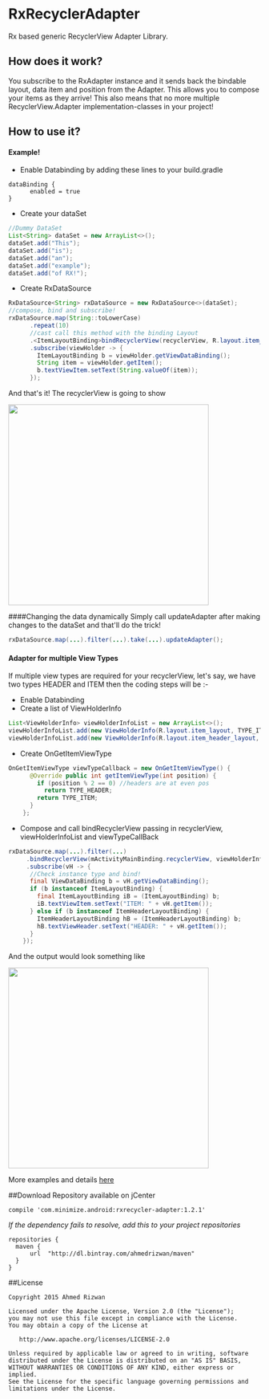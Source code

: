 # RxRecyclerAdapter
Rx based generic RecyclerView Adapter Library. 

## How does it work?
You subscribe to the RxAdapter instance and it sends back the bindable layout, data item and position from the Adapter. This allows you to compose your items as they arrive! This also means that no more multiple RecyclerView.Adapter implementation-classes in your project!

## How to use it? 
#### Example!
- Enable Databinding by adding these lines to your build.gradle
```Gradle
dataBinding {
      enabled = true
}
```
- Create your dataSet
```java
//Dummy DataSet
List<String> dataSet = new ArrayList<>();
dataSet.add("This");
dataSet.add("is");
dataSet.add("an");
dataSet.add("example");
dataSet.add("of RX!");
```
- Create RxDataSource 
```java
RxDataSource<String> rxDataSource = new RxDataSource<>(dataSet);
//compose, bind and subscribe!
rxDataSource.map(String::toLowerCase)
      .repeat(10)
      //cast call this method with the binding Layout
      .<ItemLayoutBinding>bindRecyclerView(recyclerView, R.layout.item_layout) 
      .subscribe(viewHolder -> {
        ItemLayoutBinding b = viewHolder.getViewDataBinding();
        String item = viewHolder.getItem();
        b.textViewItem.setText(String.valueOf(item));
      });
```
And that's it! The recyclerView is going to show

<img src="https://raw.githubusercontent.com/ahmedrizwan/RxRecyclerAdapter/master/sample/src/main/res/drawable/rx_adapter.png" width=400px  />

####Changing the data dynamically
Simply call updateAdapter after making changes to the dataSet and that'll do the trick!

```java
rxDataSource.map(...).filter(...).take(...).updateAdapter();
```

#### Adapter for multiple View Types
If multiple view types are required for your recyclerView, let's say, we have two types HEADER and ITEM then the coding steps will be :-
- Enable Databinding
- Create a list of ViewHolderInfo
```java 
List<ViewHolderInfo> viewHolderInfoList = new ArrayList<>();
viewHolderInfoList.add(new ViewHolderInfo(R.layout.item_layout, TYPE_ITEM)); //TYPE_ITEM = 1
viewHolderInfoList.add(new ViewHolderInfo(R.layout.item_header_layout, TYPE_HEADER)); //TYPE_HEADER = 0
```
- Create OnGetItemViewType 
```java
OnGetItemViewType viewTypeCallback = new OnGetItemViewType() {
      @Override public int getItemViewType(int position) {
        if (position % 2 == 0) //headers are at even pos
          return TYPE_HEADER;
        return TYPE_ITEM;
      }
    };
```
- Compose and call bindRecyclerView passing in recyclerView, viewHolderInfoList and viewTypeCallBack
```java
rxDataSource.map(...).filter(...)
     .bindRecyclerView(mActivityMainBinding.recyclerView, viewHolderInfoList,viewTypeCallback)
     .subscribe(vH -> {
      //Check instance type and bind!
      final ViewDataBinding b = vH.getViewDataBinding();
      if (b instanceof ItemLayoutBinding) {
        final ItemLayoutBinding iB = (ItemLayoutBinding) b;
        iB.textViewItem.setText("ITEM: " + vH.getItem());
      } else if (b instanceof ItemHeaderLayoutBinding) {
        ItemHeaderLayoutBinding hB = (ItemHeaderLayoutBinding) b;
        hB.textViewHeader.setText("HEADER: " + vH.getItem());
      }
    });
```
And the output would look something like

<img src="https://raw.githubusercontent.com/ahmedrizwan/RxRecyclerAdapter/master/sample/src/main/res/drawable/rx_adapter_types.png" width=400px  />

More examples and details [here](https://medium.com/@ahmedrizwan/simplifying-recyclerview-adapters-with-rx-databinding-f02ebed0b386#.6vy6aq3k8) 

##Download 
Repository available on jCenter

```Gradle
compile 'com.minimize.android:rxrecycler-adapter:1.2.1'
```
*If the dependency fails to resolve, add this to your project repositories*
```Gradle
repositories {
  maven {
      url  "http://dl.bintray.com/ahmedrizwan/maven" 
  }
}
```

##License 
```
Copyright 2015 Ahmed Rizwan

Licensed under the Apache License, Version 2.0 (the "License");
you may not use this file except in compliance with the License.
You may obtain a copy of the License at

   http://www.apache.org/licenses/LICENSE-2.0

Unless required by applicable law or agreed to in writing, software
distributed under the License is distributed on an "AS IS" BASIS,
WITHOUT WARRANTIES OR CONDITIONS OF ANY KIND, either express or implied.
See the License for the specific language governing permissions and
limitations under the License.
```
